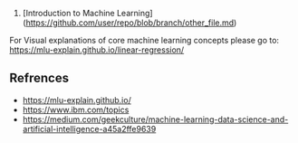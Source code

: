 1. [Introduction to Machine Learning] (https://github.com/user/repo/blob/branch/other_file.md)


For Visual explanations of core machine learning concepts please go to:
https://mlu-explain.github.io/linear-regression/

## Refrences
- https://mlu-explain.github.io/
- https://www.ibm.com/topics
- https://medium.com/geekculture/machine-learning-data-science-and-artificial-intelligence-a45a2ffe9639